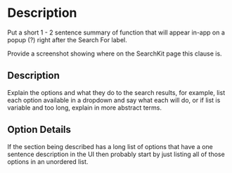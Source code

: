 # Description

Put a short 1 - 2 sentence summary of function that will appear in-app on a popup (?) right after the Search For label.

Provide a screenshot showing where on the SearchKit page this clause is.

## Description

Explain the options and what they do to the search results, for example, list each option available in a dropdown and say what each will do, or if list is variable and too long, explain in more abstract terms.

## Option Details

If the section being described has a long list of options that have a one sentence description in the UI then probably start by just listing all of those options in an unordered list.
